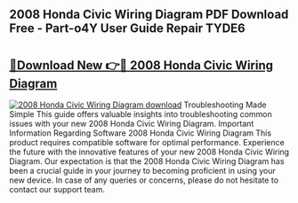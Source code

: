 ## 2008 Honda Civic Wiring Diagram PDF Download Free - Part-o4Y User Guide Repair TYDE6

# <h2><a href="http://dftcge.blite.top/?on=2008+Honda+Civic+Wiring+Diagram">🔗Download New 👉🔴 2008 Honda Civic Wiring Diagram</a></h2>

[![2008 Honda Civic Wiring Diagram download](https://i.imgur.com/lujVjoI.png)](http://dftcge.blite.top/?on=2008+Honda+Civic+Wiring+Diagram)
Troubleshooting Made Simple This guide offers valuable insights into troubleshooting common issues with your new 2008 Honda Civic Wiring Diagram. Important Information Regarding Software 2008 Honda Civic Wiring Diagram This product requires compatible software for optimal performance. Experience the future with the innovative features of your new 2008 Honda Civic Wiring Diagram. Our expectation is that the 2008 Honda Civic Wiring Diagram has been a crucial guide in your journey to becoming proficient in using your new device. In case of any queries or concerns, please do not hesitate to contact our support team.
